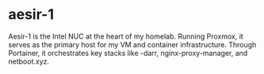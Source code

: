 # aesir-1
Aesir-1 is the Intel NUC at the heart of my homelab. Running Proxmox, it serves as the primary host for my VM and container infrastructure. Through Portainer, it orchestrates key stacks like -darr, nginx-proxy-manager, and netboot.xyz.
